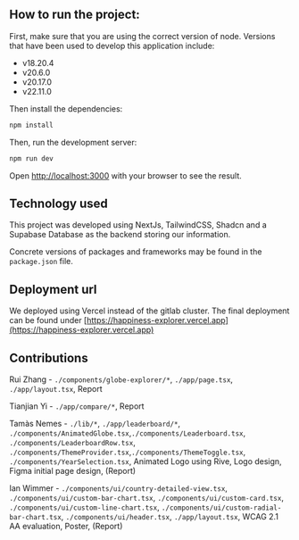 ## How to run the project:

First, make sure that you are using the correct version of node. Versions that have been used to develop this
application include:
- v18.20.4
- v20.6.0
- v20.17.0
- v22.11.0

Then install the dependencies:

```bash
npm install
```

Then, run the development server:

```bash
npm run dev
```

Open [http://localhost:3000](http://localhost:3000) with your browser to see the result.


## Technology used
This project was developed using NextJs, TailwindCSS, Shadcn and a Supabase Database as the backend storing our information.

Concrete versions of packages and frameworks may be found in the `package.json` file.

## Deployment url
We deployed using Vercel instead of the gitlab cluster. The final deployment can be found under [https://happiness-explorer.vercel.app](https://happiness-explorer.vercel.app)

## Contributions
Rui Zhang - `./components/globe-explorer/*`, `./app/page.tsx`, `./app/layout.tsx`, Report 

Tianjian Yi - `./app/compare/*`, Report

Tamàs Nemes - `./lib/*`, `./app/leaderboard/*`, `./components/AnimatedGlobe.tsx`,`./components/Leaderboard.tsx`, `./components/LeaderboardRow.tsx`, `./components/ThemeProvider.tsx`,`./components/ThemeToggle.tsx`, `./components/YearSelection.tsx`, Animated Logo using Rive, Logo design, Figma initial page design, (Report)

Ian Wimmer - `./components/ui/country-detailed-view.tsx`, `./components/ui/custom-bar-chart.tsx`, `./components/ui/custom-card.tsx`, `./components/ui/custom-line-chart.tsx`, `./components/ui/custom-radial-bar-chart.tsx`, `./components/ui/header.tsx`, `./app/layout.tsx`, WCAG 2.1 AA evaluation, Poster, (Report)
